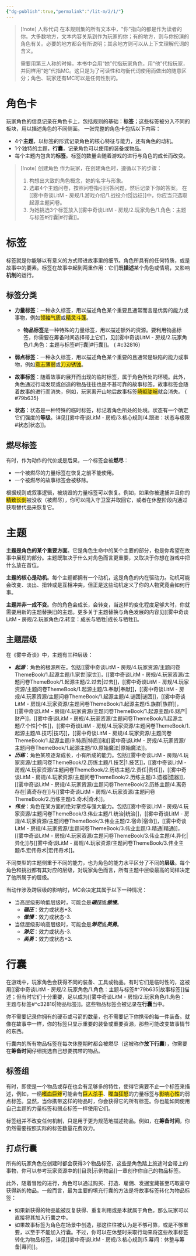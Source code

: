 ```yaml
---
{"dg-publish":true,"permalink":"/lit-m/2/1/"}
---
```


>[!note] 人称代词
>在本规则集的所有文本中，"你"指向的都是作为读者的你。大多数地方，文本内容关系到作为玩家的你；有的地方，则与你扮演的角色有关。必要的地方都会有所说明；其余地方则可以从上下文理解代词的含义。
>
>需要用第三人称的时候，本书中会用“她”代指玩家角色，用“他”代指玩家，并同样用“她”代指MC。这只是为了可读性和均衡代词使用而做出的随意区分；角色、玩家还有MC可以是任何性别的。
# 角色卡
玩家角色的信息记录在角色卡上，包括规则的基础：**标签**；这些标签被分入不同的板块，用以描述角色的不同侧面。
一张完整的角色卡包括以下内容：
- 4个**主题**，以标签的形式记录角色的核心特征与能力，还有角色的动机。
- 1个独特的主题，**行囊**，记录角色可以使用的装备或物品。
- 每个主题内包含的**标签**。标签的数量会随着游戏的进行与角色的成长而改变。
>[!note] 创建角色
>作为玩家，在创建角色时，遵循以下的步骤：
>
>1. 构想出大致的角色概念，她的名字与形象。
>2. 选取4个主题问卷，按照问卷指引回答问题，然后记录下你的答案。
>	 在[[雾中奇谈LitM - 房规/1.游戏介绍/1.战役介绍\|远征]]中，你应当只选取起源主题问卷。
>3. 为她挑选3个标签放入[[雾中奇谈LitM - 房规/2.玩家角色/1.角色：主题与标签#行囊\|#行囊]]。

# 标签
标签就是你能够以有意义的方式带进故事里的细节。角色所具有的任何特质，或是故事中的要素。标签在故事中起到两重作用：它们既**描述**某个角色或情境，又影响**机制**的运行。 

## 标签分类
- **力量标签**：一种永久标签，用以描述角色某个重要且通常而言是优势的能力或事物，例如<span style="background:#ffe119">领袖气质</span>或<span style="background:#ffe119">精灵斗篷</span>。
	- **物品标签**是一种特殊的力量标签，用以描述额外的资源。要利用物品标签，你需要在筹备时间选择带上它们，见[[雾中奇谈LitM - 房规/2.玩家角色/1.角色：主题与标签#行囊\|#行囊]]。
{ #c32816}

- **弱点标签**：一种永久标签，用以描述角色某个重要的且通常是缺陷的能力或事物，例如<span style="background:#ffe119">意志薄弱</span>或<span style="background:#ffe119">刀刃锈蚀</span>。
- **故事标签**：随着故事的展开而出现的临时标签，属于角色所处的环境。此外，角色通过行动发现或创造的物品往往也是不甚可靠的故事标签。故事标签会随着故事的进行而消失，例如，玩家离开山地后故事标签<span style="background:#ffe119">崎岖陡峭</span>就会消失。
{ #79b635}

- **状态**：状态是一种特殊的临时标签，标记着角色所处的处境。状态有一个确定它们强度的**等级**。详见[[雾中奇谈LitM - 房规/3.核心规则/4.跟进：状态与极限#状态\|状态]]。
## 燃尽标签
有时，作为动作的代价或是后果，一个标签会被**燃尽**：
- 一个被燃尽的力量标签在恢复之前不能使用。
- 一个被燃尽的故事标签会被移除。

根据规则或叙事逻辑，被烧毁的力量标签可以恢复。例如，如果你被逮捕并且你的<span style="background:#ffe119">精致长剑</span>被没收（被燃尽），你可以闯入守卫室并取回它，或者在休整阶段内通过获取替代品来恢复它。

# 主题
**主题是角色的某个重要方面**。它是角色生命中的某个主要的部分，也是你希望在故事中展现的部分。主题既取决于什么对角色而言更重要，又取决于你想在游戏中把什么放在首位。

**主题的核心是动机**。每个主题都拥有一个动机，这是角色的内在驱动力。动机可能会改变、淡出、扭转或是互相冲突，但正是这些动机定义了你的人物究竟会如何行事。

**主题并非一成不变**。你的角色会成长，会转变，当这样的变化程度足够大时，你就需要用新的主题替换旧的主题。更多关于主题替换与角色发展的内容见[[雾中奇谈LitM - 房规/2.玩家角色/2.转变：成长与牺牲\|成长与牺牲]]。
## 主题层级
在《雾中奇谈》中，主题有三种层级：
- ***起源***：角色的根源所在。包括[[雾中奇谈LitM - 房规/4.玩家资源/主题问卷ThemeBook/1.起源主题/1.家世\|家世]]，[[雾中奇谈LitM - 房规/4.玩家资源/主题问卷ThemeBook/1.起源主题/2.过去\|过去]]，[[雾中奇谈LitM - 房规/4.玩家资源/主题问卷ThemeBook/1.起源主题/3.奉献\|奉献]]，[[雾中奇谈LitM - 房规/4.玩家资源/主题问卷ThemeBook/1.起源主题/4.谜团\|谜团]]，[[雾中奇谈LitM - 房规/4.玩家资源/主题问卷ThemeBook/1.起源主题/5.族群\|族群]]，[[雾中奇谈LitM - 房规/4.玩家资源/主题问卷ThemeBook/1.起源主题/6.财产\|财产]]，[[雾中奇谈LitM - 房规/4.玩家资源/主题问卷ThemeBook/1.起源主题/7.个性\|个性]]，[[雾中奇谈LitM - 房规/4.玩家资源/主题问卷ThemeBook/1.起源主题/8.技巧\|技巧]]，[[雾中奇谈LitM - 房规/4.玩家资源/主题问卷ThemeBook/1.起源主题/9.特质\|特质]]和[[雾中奇谈LitM - 房规/4.玩家资源/主题问卷ThemeBook/1.起源主题/10.原始魔法\|原始魔法]]。
- ***历练***：角色某项逐渐成长，小有所成的能力。包括[[雾中奇谈LitM - 房规/4.玩家资源/主题问卷ThemeBook/2.历练主题/1.技艺\|1.技艺]]，[[雾中奇谈LitM - 房规/4.玩家资源/主题问卷ThemeBook/2.历练主题/2.责任\|责任]]，[[雾中奇谈LitM - 房规/4.玩家资源/主题问卷ThemeBook/2.历练主题/3.遗器\|遗器]]，[[雾中奇谈LitM - 房规/4.玩家资源/主题问卷ThemeBook/2.历练主题/4.离奇存在\|离奇存在]]与[[雾中奇谈LitM - 房规/4.玩家资源/主题问卷ThemeBook/2.历练主题/5.奇术\|奇术]]。
- ***伟业***：角色在某方面的绝对掌控与强大能力。包括[[雾中奇谈LitM - 房规/4.玩家资源/主题问卷ThemeBook/3.伟业主题/1.统治\|统治]]，[[雾中奇谈LitM - 房规/4.玩家资源/主题问卷ThemeBook/3.伟业主题/2.宿命\|宿命]]，[[雾中奇谈LitM - 房规/4.玩家资源/主题问卷ThemeBook/3.伟业主题/3.精通\|精通]]，[[雾中奇谈LitM - 房规/4.玩家资源/主题问卷ThemeBook/3.伟业主题/4.异化\|异化]]与[[雾中奇谈LitM - 房规/4.玩家资源/主题问卷ThemeBook/3.伟业主题/5.宏伟奇术\|宏伟奇术]]。

不同类型的主题侧重于不同的能力，也为角色的能力水平区分了不同的**层级**。每个角色和挑战都有其对应的层级，对玩家角色而言，所有主题中层级最高的同样决定了他所属于的层级。

当动作涉及跨层级的影响时，MC会决定其属于以下一种情况：
- 当高层级影响低层级时，可能会是***碾压***或***傲慢***。
	- ***碾压***：效力或状态+3.
	- ***傲慢***：效力或状态-3.
- 当低层级影响高层级时，可能会是***渺茫***或***英勇***。
	- ***渺茫***：效力或状态-3.
	- ***英勇***：效力或状态+3.

# 行囊
在游戏中，玩家角色会获得不同的装备、工具或物品。有时它们是临时性的，这被用[[雾中奇谈LitM - 房规/2.玩家角色/1.角色：主题与标签#^79b635\|故事标签]]描述；但有时它们十分重要，足以成为[[雾中奇谈LitM - 房规/2.玩家角色/1.角色：主题与标签#^c32816\|物品标签]]。这些物品标签会被记录在**行囊**当中。

你不需要记录你拥有的硬币或弓箭的数量，也不需要记下你携带的每一件装备。就像在故事中一样，你的标签只显示重要的装备或重要资源，那些可能改变故事情节的东西。

行囊内的所有物品标签在每次休整期时都会被燃尽（这被称作**放下行囊**），你需要在**筹备时间**仔细挑选自己想要携带的物品。

## 标签组
有时，即使是一个物品或存在也会有足够多的特性，使得它需要不止一个标签来描述，例如，一柄<span style="background:#ffe119">嗜血巨斧</span>可能会有<span style="background:#ffe119">巨人杀手</span>、<span style="background:#ffe119">喋血狂怒</span>的力量标签与<span style="background:#ffe119">影响心性</span>的弱点标签。显然，当你携带这样的物品时，你会获得它的所有标签。你也能如同使用自己主题的力量标签和弱点标签一样使用它们。

标签组并不改变任何机制，只是用于更为规范地描述物品。例如，在**筹备时间**，你仍然需要按照实际的标签数量花费效力。

## 打点行囊
所有的玩家角色在创建时都会获得3个物品标签，这些是角色踏上旅途时会带上的事物，你可以参考玩家资源中的[[目录\|示例物品]]一章创作你自己的物品标签。

此外，随着冒险的进行，角色可以通过购买、打造、雇佣、发掘宝藏甚至巧取豪夺获得新的物品。一般而言，最为主要的填充行囊的方法是将故事标签转化为物品标签：
- 如果新获得的物品能被反复获得、重复利用或是本就属于角色，那么玩家可以直接将其加入行囊之中。
- 如果故事标签为角色在场景中创造，那这往往被认为是不够可靠，或是不够重要，以至于不能加入行囊。不过，你可以在休整时采取行动来将这些故事标签转化为物品标签，详见[[雾中奇谈LitM - 房规/3.核心规则/5.幕间：休整与筹备\|幕间]]。